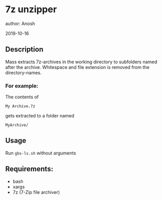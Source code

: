 # 7z unzipper
author: Anosh

2019-10-16

## Description
Mass extracts 7z-archives in the working directory to subfolders named after 
the archive. Whitespace and file extension is removed from the directory-names.

### For example:
The contents of

    My Archive.7z
gets extracted to a folder named

    MyArchive/

## Usage
Run `gbs-ls.sh` without arguments

## Requirements:

* bash
* xargs
* 7z (7-Zip file archiver)
